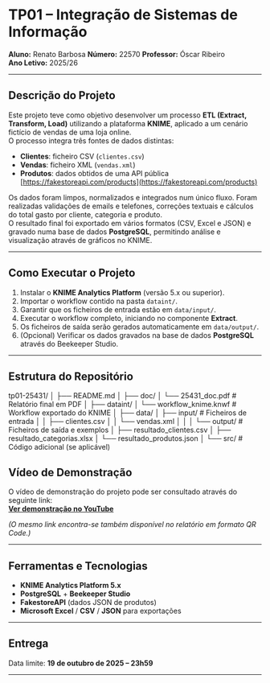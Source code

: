 # TP01 – Integração de Sistemas de Informação  
**Aluno:** Renato Barbosa 
**Número:** 22570
**Professor:** Óscar Ribeiro  
**Ano Letivo:** 2025/26  

---

##  Descrição do Projeto
Este projeto teve como objetivo desenvolver um processo **ETL (Extract, Transform, Load)** utilizando a plataforma **KNIME**, aplicado a um cenário fictício de vendas de uma loja online.  
O processo integra três fontes de dados distintas:  
- **Clientes**: ficheiro CSV (`clientes.csv`)  
- **Vendas**: ficheiro XML (`vendas.xml`)  
- **Produtos**: dados obtidos de uma API pública [https://fakestoreapi.com/products](https://fakestoreapi.com/products)  

Os dados foram limpos, normalizados e integrados num único fluxo. Foram realizadas validações de emails e telefones, correções textuais e cálculos do total gasto por cliente, categoria e produto.  
O resultado final foi exportado em vários formatos (CSV, Excel e JSON) e gravado numa base de dados **PostgreSQL**, permitindo análise e visualização através de gráficos no KNIME.

---

##  Como Executar o Projeto
1. Instalar o **KNIME Analytics Platform** (versão 5.x ou superior).  
2. Importar o workflow contido na pasta `dataint/`.  
3. Garantir que os ficheiros de entrada estão em `data/input/`.  
4. Executar o workflow completo, iniciando no componente **Extract**.  
5. Os ficheiros de saída serão gerados automaticamente em `data/output/`.  
6. (Opcional) Verificar os dados gravados na base de dados **PostgreSQL** através do Beekeeper Studio.  

---

##  Estrutura do Repositório
tp01-25431/
│
├── README.md
│
├── doc/
│ └── 25431_doc.pdf # Relatório final em PDF
│
├── dataint/
│ └── workflow_knime.knwf # Workflow exportado do KNIME
│
├── data/
│ ├── input/ # Ficheiros de entrada
│ │ ├── clientes.csv
│ │ └── vendas.xml
│ │
│ └── output/ # Ficheiros de saída e exemplos
│ ├── resultado_clientes.csv
│ ├── resultado_categorias.xlsx
│ └── resultado_produtos.json
│
└── src/ # Código adicional (se aplicável)

##  Vídeo de Demonstração
O vídeo de demonstração do projeto pode ser consultado através do seguinte link:  
 [**Ver demonstração no YouTube**](https://youtu.be/TSlvSnjiV5E)

*(O mesmo link encontra-se também disponível no relatório em formato QR Code.)*

---

##  Ferramentas e Tecnologias
- **KNIME Analytics Platform 5.x**  
- **PostgreSQL** + **Beekeeper Studio**  
- **FakestoreAPI** (dados JSON de produtos)  
- **Microsoft Excel** / **CSV** / **JSON** para exportações  

---

## Entrega
Data limite: **19 de outubro de 2025 – 23h59**  

---
